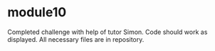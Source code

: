 # module10

Completed challenge with help of tutor Simon.  Code should work as displayed.  All necessary files are in repository.
